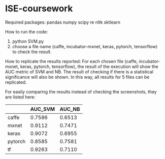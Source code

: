 # ISE-coursework
Required packages:
  pandas
  numpy
  scipy
  re
  nltk
  sktlearn

How to run the code:
  1. python SVM.py
  2. choose a file name (caffe, incubator-mxnet, keras, pytorch, tensorflow) to check the result.

How to replicate the results reported:
  For each chosen file (caffe, incubator-mxnet, keras, pytorch, tensorflow), the result of the
  execution will show the AUC metric of SVM and NB. The result of checking if there is a
  statistical significance will also be shown.
  In this way, all results for 5 files can be replicated.

  For easily comparing the results instead of checking the screenshots, they are listed here:

|         | AUC_SVM | AUC_NB |
|---------|---------|--------|
|  caffe  | 0.7586  | 0.6513 |
|  mxnet  | 0.9112  | 0.7471 |
|  keras  | 0.9072  | 0.6955 |
| pytorch | 0.8585  | 0.7581 |
|    tf   | 0.9263  | 0.7110 |
